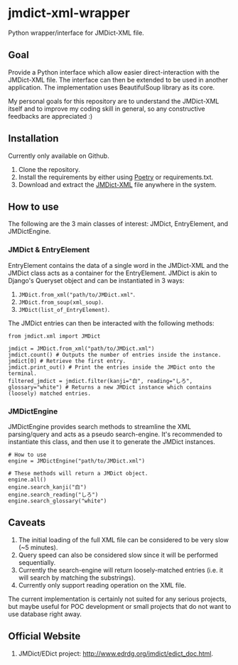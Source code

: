# jmdict-xml-wrapper
Python wrapper/interface for JMDict-XML file.

## Goal
Provide a Python interface which allow easier direct-interaction with the JMDict-XML file. The interface can then be extended to be used in another application.
The implementation uses BeautifulSoup library as its core.

My personal goals for this repository are to understand the JMDict-XML itself and to improve my coding skill in general, so any constructive feedbacks are appreciated :)

## Installation
Currently only available on Github.

1. Clone the repository.
2. Install the requirements by either using [Poetry](https://python-poetry.org/) or requirements.txt.
3. Download and extract the [JMDict-XML](http://www.edrdg.org/jmdict/edict_doc.html) file anywhere in the system.

## How to use
The following are the 3 main classes of interest: JMDict, EntryElement, and JMDictEngine.

### JMDict & EntryElement
EntryElement contains the data of a single word in the JMDict-XML and the JMDict class acts as a container for the EntryElement.
JMDict is akin to Django's Queryset object and can be instantiated in 3 ways:

1. `JMDict.from_xml("path/to/JMDict.xml"`.
2. `JMDict.from_soup(xml_soup)`.
3. `JMDict(list_of_EntryElement)`.

The JMDict entries can then be interacted with the following methods:

```
from jmdict.xml import JMDict

jmdict = JMDict.from_xml("path/to/JMDict.xml")
jmdict.count() # Outputs the number of entries inside the instance.
jmdict[0] # Retrieve the first entry.
jmdict.print_out() # Print the entries inside the JMDict onto the terminal.
filtered_jmdict = jmdict.filter(kanji="白", reading="しろ", glossary="white") # Returns a new JMDict instance which contains (loosely) matched entries.
```

### JMDictEngine
JMDictEngine provides search methods to streamline the XML parsing/query and acts as a pseudo search-engine. It's recommended to instantiate this class, and then use it to generate the JMDict instances.

```
# How to use
engine = JMDictEngine("path/to/JMDict.xml")

# These methods will return a JMDict object.
engine.all()
engine.search_kanji("白")
engine.search_reading("しろ")
engine.search_glossary("white")
```

## Caveats
1. The initial loading of the full XML file can be considered to be very slow (~5 minutes).
2. Query speed can also be considered slow since it will be performed sequentially.
3. Currently the search-engine will return loosely-matched entries (i.e. it will search by matching the substrings).
4. Currently only support reading operation on the XML file.

The current implementation is certainly not suited for any serious projects, but maybe useful for POC development or small projects that do not want to use database right away.

## Official Website
1. JMDict/EDict project: http://www.edrdg.org/jmdict/edict_doc.html.
